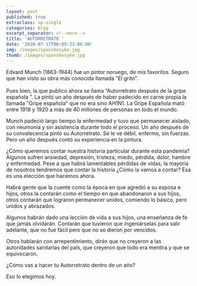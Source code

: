 ```yaml
---
layout: post
published: true
extraclass: sp-single
categories: blog
excerpt_separator: <!--more-->
title: 'AUTORRETRATO '
date: '2020-07-17T00:09:33-06:00'
img: /images/spanskesyke.jpg
thumb: /images/spanskesyke.jpg
---
```

Edvard Munch (1863-1944) fue un pintor noruego, de mis favoritos. Seguro que han visto su obra más conocida llamada "El grito".   <!--more-->\
\
Pues bien, la que publico ahora se llama “Autorretrato después de la gripe española ”. La pintó un año después de haber padecido en carne propia la llamada "Gripe española" que no era sino AH1N1. La Gripe Española mató entre 1918 y 1920 a más de 40 millones de personas en todo el mundo.

Munch padeció largo tiempo la enfermedad y tuvo que permanecer aislado, con neumonía y sin asistencia durante todo el proceso. Un año después de su convalecencia pintó su Autorretrato. Se le ve débil, enfermo, sin fuerzas. Pero un año después contó su experiencia en la pintura.

¿Cómo queremos contar nuestra historia particular durante esta pandemia? Algunos sufren ansiedad, depresión, tristeza, miedo, pérdida, dolor, hambre y enfermedad. Pese a que habrá lamentables pérdidas de vidas, la mayoría de nosotros tendremos que contar la historia ¿Cómo la vamos a contar? Esa es una elección que hacemos ahora.

Habrá gente que la cuente como la época en que agredió a su esposa e hijos, otros la contarán como el tiempo en que abandonaron a sus hijos, otros contarán que lograron permanecer unidos, comiendo lo básico, pero unidos y abrazados.

Algunos habrán dado una lección de vida a sus hijos, una enseñanza de fe que jamás olvidarán. Contarán que tuvieron que ingeniárselas para salir adelante, que no fue fácil pero que no se dieron por vencidos.

Otros hablarán con arrepentimiento, dirán que no creyeron a las autoridades sanitarias del país, que creyeron que todo era mentira y que se equivocaron.

¿Cómo vas a hacer tu Autorretrato dentro de un año?

Eso lo elegimos hoy.
